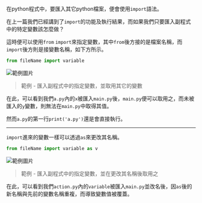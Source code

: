 <!-- title: [python]匯入別支程式的特定內容 -->
<!-- category: scripting -->
<!-- tags: python -->
<!-- published time: 2022/05/17 -->

在python程式中，要匯入其它python檔案，便會使用`import`語法。

在上一篇我們已經講到了`import`的功能及執行結果，而如果我們只要匯入副程式中的特定變數該怎麼做？

這時便可以使用`from` `import`來指定變數，其中`from`後方接的是檔案名稱，而`import`後方則是接變數名稱，如下方所示。

```py
from fileName import variable
```

![範例圖片](image/articleImage/import_exam7.wm.png)

> 範例 - 匯入副程式中的指定變數，並取用其它的變數

在此，可以看到我們`a.py`內的`x`被匯入`main.py`後，`main.py`便可以取用之，而未被匯入的`y`變數，則無法在`main.py`中取得其值。

然而`a.py`的第一行`print('a.py')`還是會直接執行。

---

`import`進來的變數一樣可以透過`as`來更改其名稱。

```py
from fileName import variable as v
```

![範例圖片](image/articleImage/import_exam3.wm.png)

> 範例 - 匯入副程式中的指定變數，並在更改其名稱後取用之

在此，可以看到我們`action.py`內的`variable`被匯入`main.py`並改名後，因`as`後的新名稱與先前的變數名稱重複，而導致變數值被覆蓋。